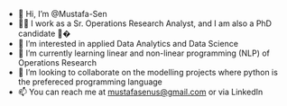 - 👋 Hi, I’m @Mustafa-Sen
- 🕵️‍♂️ I work as a Sr. Operations Research Analyst, and I am also a PhD candidate 👨‍�
- 👀 I’m interested in applied Data Analytics and Data Science 
- 🌱 I’m currently learning linear and non-linear programming (NLP) of Operations Research
- 💞️ I’m looking to collaborate on the modelling projects where python is the prefereced programming language
- 📫 You can reach me at mustafasenus@gmail.com or via LinkedIn

<!---
Mustafa-Sen/Mustafa-Sen is a ✨ special ✨ repository because its `README.md` (this file) appears on your GitHub profile.
You can click the Preview link to take a look at your changes.
--->
